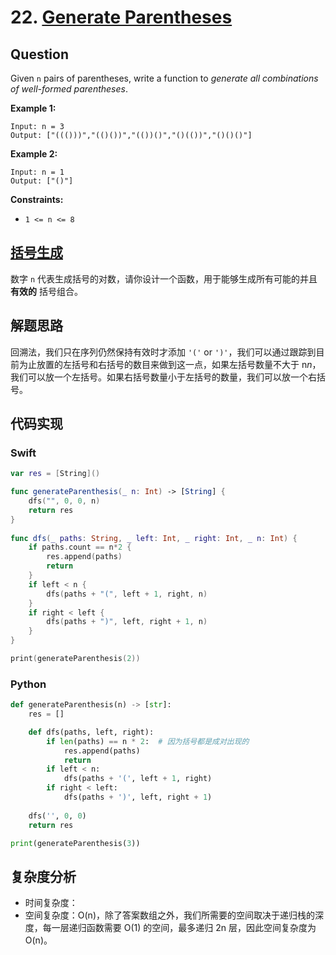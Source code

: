 # 22. [Generate Parentheses](https://leetcode.com/problems/generate-parentheses)

## Question

Given `n` pairs of parentheses, write a function to *generate all combinations of well-formed parentheses*.

**Example 1:**

```
Input: n = 3
Output: ["((()))","(()())","(())()","()(())","()()()"]
```

**Example 2:**

```
Input: n = 1
Output: ["()"]
```

**Constraints:**

- `1 <= n <= 8`

## [括号生成](https://leetcode-cn.com/problems/generate-parentheses)

数字 `n` 代表生成括号的对数，请你设计一个函数，用于能够生成所有可能的并且 **有效的** 括号组合。

## 解题思路

回溯法，我们只在序列仍然保持有效时才添加 `'('` or `')'`，我们可以通过跟踪到目前为止放置的左括号和右括号的数目来做到这一点，如果左括号数量不大于 n*n*，我们可以放一个左括号。如果右括号数量小于左括号的数量，我们可以放一个右括号。

## 代码实现

### Swift

```swift
var res = [String]()

func generateParenthesis(_ n: Int) -> [String] {
    dfs("", 0, 0, n)
    return res
}
 
func dfs(_ paths: String, _ left: Int, _ right: Int, _ n: Int) {
    if paths.count == n*2 {
        res.append(paths)
        return
    }
    if left < n {
        dfs(paths + "(", left + 1, right, n)
    }
    if right < left {
        dfs(paths + ")", left, right + 1, n)
    }
}

print(generateParenthesis(2))
```

### Python

```python
def generateParenthesis(n) -> [str]:
    res = []

    def dfs(paths, left, right):
        if len(paths) == n * 2:  # 因为括号都是成对出现的
            res.append(paths)
            return
        if left < n:
            dfs(paths + '(', left + 1, right)
        if right < left:
            dfs(paths + ')', left, right + 1)
            
    dfs('', 0, 0)
    return res

print(generateParenthesis(3))
```

## 复杂度分析

- 时间复杂度：
- 空间复杂度：O(n)，除了答案数组之外，我们所需要的空间取决于递归栈的深度，每一层递归函数需要 O(1) 的空间，最多递归 2n 层，因此空间复杂度为 O(n)。

